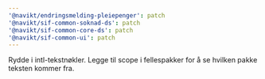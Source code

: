 ```yaml
---
'@navikt/endringsmelding-pleiepenger': patch
'@navikt/sif-common-soknad-ds': patch
'@navikt/sif-common-core-ds': patch
'@navikt/sif-common-ui': patch
---
```


Rydde i intl-tekstnøkler. Legge til scope i fellespakker for å se hvilken pakke teksten kommer fra.
